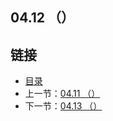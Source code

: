 ## 04.12 （）


## 链接
* [目录](https://github.com/alphaxlvii/go-zh/blob/master/tour/directory.md)
* 上一节：[04.11 （）](https://github.com/alphaxlvii/go-zh/blob/master/tour/04.11.md)
* 下一节：[04.13 （）](https://github.com/alphaxlvii/go-zh/blob/master/tour/04.13.md)
